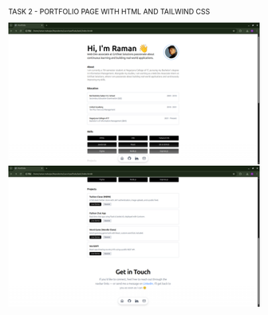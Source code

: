 TASK 2 - PORTFOLIO PAGE WITH HTML AND TAILWIND CSS

![Screenshot](images/screenshot1.png)
![Screenshot](images/screenshot2.png)
